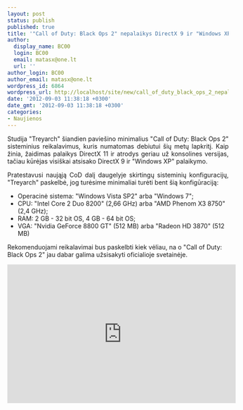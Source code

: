```yaml
---
layout: post
status: publish
published: true
title: '"Call of Duty: Black Ops 2" nepalaikys DirectX 9 ir "Windows XP"'
author:
  display_name: BC00
  login: BC00
  email: matasx@one.lt
  url: ''
author_login: BC00
author_email: matasx@one.lt
wordpress_id: 6864
wordpress_url: http://localhost/site/new/call_of_duty_black_ops_2_nepalaikys_directx_ir_windows_xp/
date: '2012-09-03 11:38:18 +0300'
date_gmt: '2012-09-03 11:38:18 +0300'
categories:
- Naujienos
---
```

<p style="text-align: justify;">
	Studija &quot;Treyarch&quot; &scaron;iandien pavie&scaron;ino minimalius &quot;Call of Duty: Black Ops 2&quot; sisteminius reikalavimus, kuris numatomas debiutui &scaron;ių metų lapkritį. Kaip žinia, žaidimas palaikys DirectX 11 ir atrodys geriau už konsolines versijas, tačiau kūrėjas visi&scaron;kai atsisako DirectX 9 ir &quot;Windows XP&quot; palaikymo.</p>
<p style="text-align: justify;">
	Pratestavusi naująją CoD dalį daugelyje skirtingų sisteminių konfiguracijų, &quot;Treyarch&quot; paskelbė, jog turėsime minimaliai turėti bent &scaron;ią konfigūraciją:</p>
<ul>
<li>
		Operacinė sistema: &quot;Windows Vista SP2&quot; arba &quot;Windows 7&quot;;</li>
<li>
		CPU: &quot;Intel Core 2 Duo 8200&quot; (2,66 GHz) arba &quot;AMD Phenom X3 8750&quot; (2,4 GHz);</li>
<li>
		RAM: 2 GB - 32 bit OS, 4 GB - 64 bit OS;</li>
<li>
		VGA: &quot;Nvidia GeForce 8800 GT&quot; (512 MB) arba &quot;Radeon HD 3870&quot; (512 MB)</li>
</ul>
<p>
	Rekomenduojami reikalavimai bus paskelbti kiek vėliau, na o &quot;Call of Duty: Black Ops 2&quot; jau dabar galima užsisakyti oficialioje svetainėje.</p>
<p>
	<iframe allowfullscreen="" frameborder="0" height="315" src="http://www.youtube.com/embed/Dre21lBu2zU" width="520"></iframe></p>
